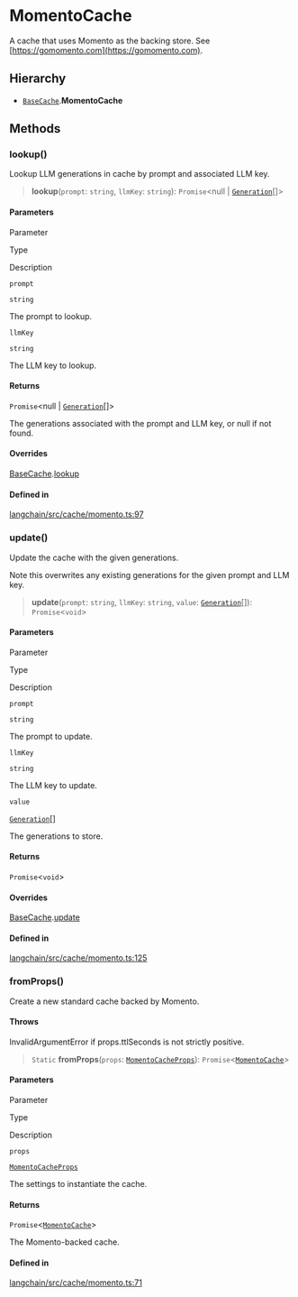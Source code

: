 MomentoCache
============

A cache that uses Momento as the backing store. See [https://gomomento.com](https://gomomento.com).

Hierarchy[](#hierarchy "Direct link to Hierarchy")
---------------------------------------------------

*   [`BaseCache`](/docs/api/schema/classes/BaseCache).**MomentoCache**

Methods[](#methods "Direct link to Methods")
---------------------------------------------

### lookup()[](#lookup "Direct link to lookup()")

Lookup LLM generations in cache by prompt and associated LLM key.

> **lookup**(`prompt`: `string`, `llmKey`: `string`): `Promise`<null | [`Generation`](/docs/api/schema/interfaces/Generation)\[\]\>

#### Parameters[](#parameters "Direct link to Parameters")

Parameter

Type

Description

`prompt`

`string`

The prompt to lookup.

`llmKey`

`string`

The LLM key to lookup.

#### Returns[](#returns "Direct link to Returns")

`Promise`<null | [`Generation`](/docs/api/schema/interfaces/Generation)\[\]\>

The generations associated with the prompt and LLM key, or null if not found.

#### Overrides[](#overrides "Direct link to Overrides")

[BaseCache](/docs/api/schema/classes/BaseCache).[lookup](/docs/api/schema/classes/BaseCache#lookup)

#### Defined in[](#defined-in "Direct link to Defined in")

[langchain/src/cache/momento.ts:97](https://github.com/hwchase17/langchainjs/blob/1c1274d/langchain/src/cache/momento.ts#L97)

### update()[](#update "Direct link to update()")

Update the cache with the given generations.

Note this overwrites any existing generations for the given prompt and LLM key.

> **update**(`prompt`: `string`, `llmKey`: `string`, `value`: [`Generation`](/docs/api/schema/interfaces/Generation)\[\]): `Promise`<`void`\>

#### Parameters[](#parameters-1 "Direct link to Parameters")

Parameter

Type

Description

`prompt`

`string`

The prompt to update.

`llmKey`

`string`

The LLM key to update.

`value`

[`Generation`](/docs/api/schema/interfaces/Generation)\[\]

The generations to store.

#### Returns[](#returns-1 "Direct link to Returns")

`Promise`<`void`\>

#### Overrides[](#overrides-1 "Direct link to Overrides")

[BaseCache](/docs/api/schema/classes/BaseCache).[update](/docs/api/schema/classes/BaseCache#update)

#### Defined in[](#defined-in-1 "Direct link to Defined in")

[langchain/src/cache/momento.ts:125](https://github.com/hwchase17/langchainjs/blob/1c1274d/langchain/src/cache/momento.ts#L125)

### fromProps()[](#fromprops "Direct link to fromProps()")

Create a new standard cache backed by Momento.

#### Throws[](#throws "Direct link to Throws")

InvalidArgumentError if props.ttlSeconds is not strictly positive.

> `Static` **fromProps**(`props`: [`MomentoCacheProps`](/docs/api/cache_momento/interfaces/MomentoCacheProps)): `Promise`<[`MomentoCache`](/docs/api/cache_momento/classes/MomentoCache)\>

#### Parameters[](#parameters-2 "Direct link to Parameters")

Parameter

Type

Description

`props`

[`MomentoCacheProps`](/docs/api/cache_momento/interfaces/MomentoCacheProps)

The settings to instantiate the cache.

#### Returns[](#returns-2 "Direct link to Returns")

`Promise`<[`MomentoCache`](/docs/api/cache_momento/classes/MomentoCache)\>

The Momento-backed cache.

#### Defined in[](#defined-in-2 "Direct link to Defined in")

[langchain/src/cache/momento.ts:71](https://github.com/hwchase17/langchainjs/blob/1c1274d/langchain/src/cache/momento.ts#L71)